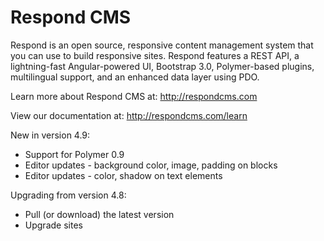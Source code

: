 Respond CMS
===========

Respond is an open source, responsive content management system that you can use to build responsive sites. Respond features a REST API, a lightning-fast Angular-powered UI, Bootstrap 3.0, Polymer-based plugins, multilingual support, and an enhanced data layer using PDO. 

Learn more about Respond CMS at: http://respondcms.com

View our documentation at: http://respondcms.com/learn

New in version 4.9:
- Support for Polymer 0.9
- Editor updates - background color, image, padding on blocks
- Editor updates - color, shadow on text elements

Upgrading from version 4.8:
- Pull (or download) the latest version
- Upgrade sites
